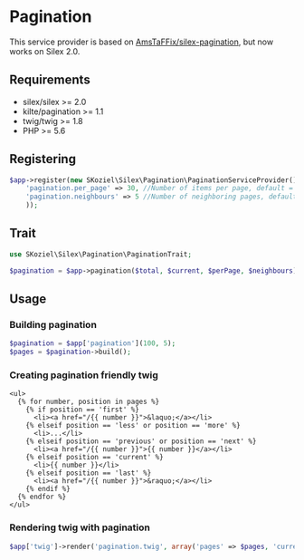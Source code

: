 # Pagination

This service provider is based on [AmsTaFFix/silex-pagination](https://github.com/AmsTaFFix/silex-pagination), but now works on Silex 2.0.

## Requirements

- silex/silex >= 2.0
- kilte/pagination >= 1.1
- twig/twig >= 1.8
- PHP >= 5.6

## Registering

```php
$app->register(new SKoziel\Silex\Pagination\PaginationServiceProvider(), array(
    'pagination.per_page' => 30, //Number of items per page, default = 20
    'pagination.neighbours' => 5 //Number of neighboring pages, default = 4
    ));
```

## Trait

```php
use SKoziel\Silex\Pagination\PaginationTrait;

$pagination = $app->pagination($total, $current, $perPage, $neighbours);
```

## Usage

### Building pagination

```php
$pagination = $app['pagination'](100, 5);
$pages = $pagination->build();
```

### Creating pagination friendly twig

```twig
<ul>
  {% for number, position in pages %}
    {% if position == 'first' %}
      <li><a href="/{{ number }}">&laquo;</a></li>
    {% elseif position == 'less' or position == 'more' %}
      <li>...</li>
    {% elseif position == 'previous' or position == 'next' %}
      <li><a href="/{{ number }}">{{ number }}</a></li>
    {% elseif position == 'current' %}
      <li>{{ number }}</li>
    {% elseif position == 'last' %}
      <li><a href="/{{ number }}">&raquo;</a></li>
    {% endif %}
  {% endfor %}
</ul>
```

### Rendering twig with pagination

```php
$app['twig']->render('pagination.twig', array('pages' => $pages, 'current' => $pagination->currentPage()));
```
